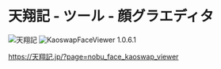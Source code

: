 # 天翔記 - ツール - 顔グラエディタ

![天翔記](https://img.shields.io/badge/天翔記-with_PK-6479ff.svg)
![KaoswapFaceViewer 1.0.6.1](https://img.shields.io/badge/KaoswapFaceViewer-1.0.6.1-6479ff.svg)

https://天翔記.jp/?page=nobu_face_kaoswap_viewer

